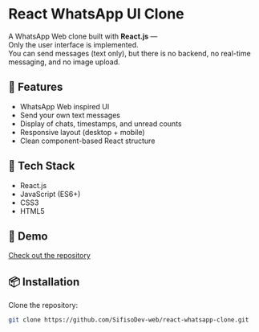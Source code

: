 # React WhatsApp UI Clone

A WhatsApp Web clone built with **React.js** —  
Only the user interface is implemented.  
You can send messages (text only), but there is no backend, no real-time messaging, and no image upload.

## 📜 Features
- WhatsApp Web inspired UI
- Send your own text messages
- Display of chats, timestamps, and unread counts
- Responsive layout (desktop + mobile)
- Clean component-based React structure

## 🚀 Tech Stack
- React.js
- JavaScript (ES6+)
- CSS3
- HTML5

## 📸 Demo
[Check out the repository](https://github.com/SifisoDev-web/react-whatsapp-clone)

## 📦 Installation

Clone the repository:
```bash
git clone https://github.com/SifisoDev-web/react-whatsapp-clone.git
